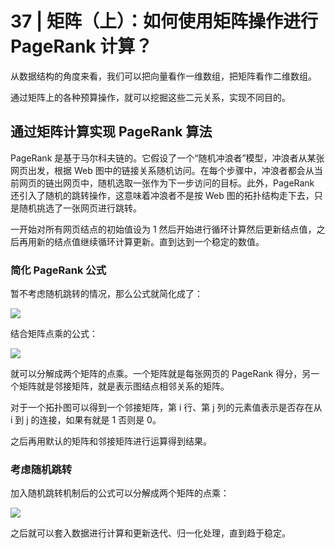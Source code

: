 # 37 | 矩阵（上）：如何使用矩阵操作进行 PageRank 计算？

从数据结构的角度来看，我们可以把向量看作一维数组，把矩阵看作二维数组。

通过矩阵上的各种预算操作，就可以挖掘这些二元关系，实现不同目的。

## 通过矩阵计算实现 PageRank 算法

PageRank 是基于马尔科夫链的。它假设了一个“随机冲浪者”模型，冲浪者从某张网页出发，根据 Web 图中的链接关系随机访问。在每个步骤中，冲浪者都会从当前网页的链出网页中，随机选取一张作为下一步访问的目标。此外，PageRank 还引入了随机的跳转操作，这意味着冲浪者不是按 Web 图的拓扑结构走下去，只是随机挑选了一张网页进行跳转。

一开始对所有网页结点的初始值设为 1 然后开始进行循环计算然后更新结点值，之后再用新的结点值继续循环计算更新。直到达到一个稳定的数值。

### 简化 PageRank 公式

暂不考虑随机跳转的情况，那么公式就简化成了：

![](https://static001.geekbang.org/resource/image/b6/05/b6f8fc1f6e8b144e3d9e6a0d99da1c05.png)

结合矩阵点乘的公式：

![](https://static001.geekbang.org/resource/image/5b/fc/5bb501ed32b7f9882fd71baf3d4f92fc.png)

就可以分解成两个矩阵的点乘。一个矩阵就是每张网页的 PageRank 得分，另一个矩阵就是邻接矩阵，就是表示图结点相邻关系的矩阵。

对于一个拓扑图可以得到一个邻接矩阵，第 i 行、第 j 列的元素值表示是否存在从 i 到 j 的连接，如果有就是 1 否则是 0。

之后再用默认的矩阵和邻接矩阵进行运算得到结果。

### 考虑随机跳转

加入随机跳转机制后的公式可以分解成两个矩阵的点乘：

![](https://static001.geekbang.org/resource/image/ea/af/eaf0b4fb41e70cc39dc534a457c2a9af.png)

之后就可以套入数据进行计算和更新迭代、归一化处理，直到趋于稳定。
